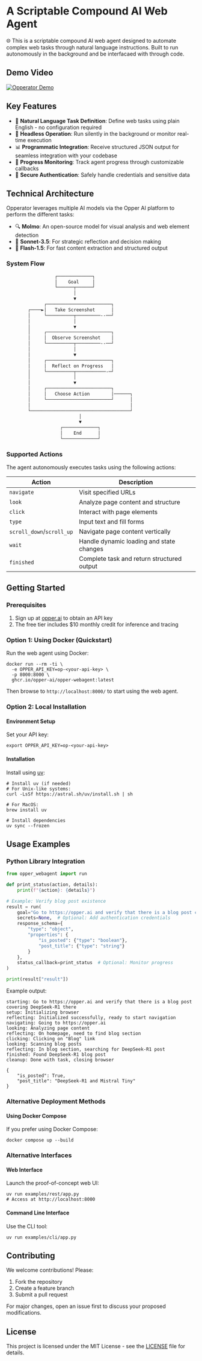 # A Scriptable Compound AI Web Agent

🌐 This is a scriptable compound AI web agent designed to automate complex web tasks through natural language instructions. Built to run autonomously in the background and be interfacaed with through code.

## Demo Video

[![Opperator Demo](https://img.youtube.com/vi/ZsEW3BjwyOk/0.jpg)](https://www.youtube.com/watch?v=ZsEW3BjwyOk)

## Key Features

- 🎯 **Natural Language Task Definition**: Define web tasks using plain English - no configuration required
- 🤖 **Headless Operation**: Run silently in the background or monitor real-time execution
- 📊 **Programmatic Integration**: Receive structured JSON output for seamless integration with your codebase
- 🔄 **Progress Monitoring**: Track agent progress through customizable callbacks
- 🔐 **Secure Authentication**: Safely handle credentials and sensitive data

## Technical Architecture

Opperator leverages multiple AI models via the Opper AI platform to perform the different tasks:

- 🔍 **Molmo**: An open-source model for visual analysis and web element detection
- 🤔 **Sonnet-3.5**: For strategic reflection and decision making
- 🎯 **Flash-1.5**: For fast content extraction and structured output

### System Flow

```sh
                  ┌─────────────┐
                  │    Goal     │
                  └──────┬──────┘
                         │
                         ▼
              ┌────────────────────────┐
        ┌────►│   Take Screenshot      │
        │     └──────────┬─────────--──┘
        │                │
        │                ▼
        │     ┌────────────────────────┐
        │     │  Observe Screenshot    │
        │     └──────────┬─────────--──┘
        │                │
        │                ▼
        │     ┌────────────────────────┐
        │     │  Reflect on Progress   │
        │     └──────────┬───────────-─┘
        │                │
        │                ▼
        │     ┌────────────────────────┐
        │     │   Choose Action        │──────┐
        │     └────────────────────────┘      │
        │                                     │
        └─────────────────────────────────────┘
                           │
                           ▼
                    ┌─────────────┐
                    │    End      │
                    └─────────────┘

```

### Supported Actions

The agent autonomously executes tasks using the following actions:

| Action                  | Description                                    |
|------------------------|------------------------------------------------|
| `navigate`             | Visit specified URLs                           |
| `look`                 | Analyze page content and structure             |
| `click`                | Interact with page elements                    |
| `type`                 | Input text and fill forms                      |
| `scroll_down`/`scroll_up` | Navigate page content vertically            |
| `wait`                 | Handle dynamic loading and state changes       |
| `finished`             | Complete task and return structured output     |

## Getting Started

### Prerequisites

1. Sign up at [opper.ai](https://opper.ai/) to obtain an API key
2. The free tier includes $10 monthly credit for inference and tracing

### Option 1: Using Docker (Quickstart)

Run the web agent using Docker:

```shell
docker run --rm -ti \
  -e OPPER_API_KEY=op-<your-api-key> \
  -p 8000:8000 \
  ghcr.io/opper-ai/opper-webagent:latest
```

Then browse to `http://localhost:8000/` to start using the web agent.

### Option 2: Local Installation

#### Environment Setup

Set your API key:

```shell
export OPPER_API_KEY=op-<your-api-key>
```

#### Installation

Install using [uv](https://github.com/astral-sh/uv):

```shell
# Install uv (if needed)
# For Unix-like systems:
curl -LsSf https://astral.sh/uv/install.sh | sh

# For MacOS:
brew install uv

# Install dependencies
uv sync --frozen
```

## Usage Examples

### Python Library Integration

```python
from opper_webagent import run

def print_status(action, details):
    print(f"{action}: {details}")

# Example: Verify blog post existence
result = run(
    goal="Go to https://opper.ai and verify that there is a blog post covering DeepSeek-R1 there",
    secrets=None,  # Optional: Add authentication credentials
    response_schema={
        "type": "object",
        "properties": {
            "is_posted": {"type": "boolean"},
            "post_title": {"type": "string"}
        }
    },
    status_callback=print_status  # Optional: Monitor progress
)

print(result["result"])
```

Example output:

```shell
starting: Go to https://opper.ai and verify that there is a blog post covering DeepSeek-R1 there
setup: Initializing browser
reflecting: Initialized successfully, ready to start navigation
navigating: Going to https://opper.ai
looking: Analyzing page content
reflecting: On homepage, need to find blog section
clicking: Clicking on "Blog" link
looking: Scanning blog posts
reflecting: In blog section, searching for DeepSeek-R1 post
finished: Found DeepSeek-R1 blog post
cleanup: Done with task, closing browser

{
    "is_posted": True,
    "post_title": "DeepSeek-R1 and Mistral Tiny"
}
```

### Alternative Deployment Methods

#### Using Docker Compose

If you prefer using Docker Compose:

```shell
docker compose up --build
```

### Alternative Interfaces

#### Web Interface

Launch the proof-of-concept web UI:

```shell
uv run examples/rest/app.py
# Access at http://localhost:8000
```

#### Command Line Interface

Use the CLI tool:

```shell
uv run examples/cli/app.py
```

## Contributing

We welcome contributions! Please:

1. Fork the repository
2. Create a feature branch
3. Submit a pull request

For major changes, open an issue first to discuss your proposed modifications.

## License

This project is licensed under the MIT License - see the [LICENSE](LICENSE) file for details.

